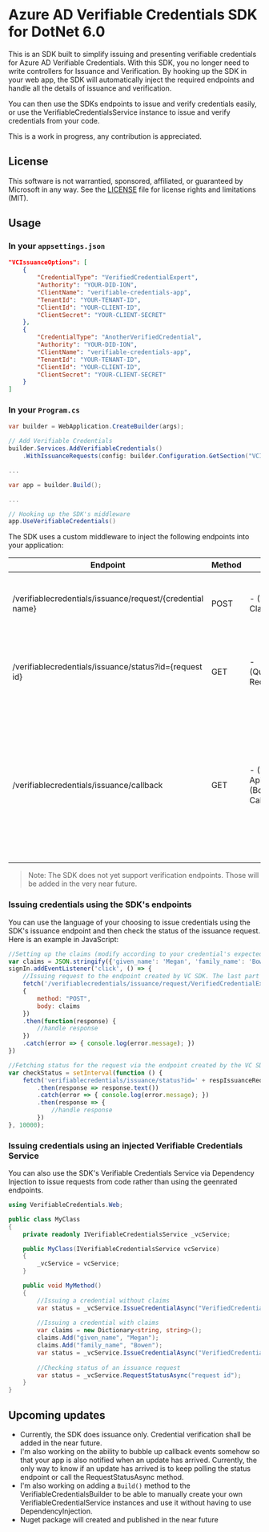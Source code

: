 # Azure AD Verifiable Credentials SDK for DotNet 6.0

This is an SDK built to simplify issuing and presenting verifiable credentials for Azure AD Verifiable Credentials.
With this SDK, you no longer need to write controllers for Issuance and Verification. By hooking up the SDK in your web app, the SDK will automatically inject the required endpoints and handle all the details of issuance and verification.

You can then use the SDKs endpoints to issue and verify credentials easily, or use the VerifiableCredentialsService instance to issue and verify credentials from your code.

This is a work in progress, any contribution is appreciated.

## License
This software is not warrantied, sponsored, affiliated, or guaranteed by Microsoft in any way.
See the [LICENSE](LICENSE.md) file for license rights and limitations (MIT).

## Usage

### In your `appsettings.json`

```json
"VCIssuanceOptions": [
    {
        "CredentialType": "VerifiedCredentialExpert",
        "Authority": "YOUR-DID-ION",
        "ClientName": "verifiable-credentials-app",
        "TenantId": "YOUR-TENANT-ID",
        "ClientId": "YOUR-CLIENT-ID",
        "ClientSecret": "YOUR-CLIENT-SECRET"
    },
    {
        "CredentialType": "AnotherVerifiedCredential",
        "Authority": "YOUR-DID-ION",
        "ClientName": "verifiable-credentials-app",
        "TenantId": "YOUR-TENANT-ID",
        "ClientId": "YOUR-CLIENT-ID",
        "ClientSecret": "YOUR-CLIENT-SECRET"
    }
]
```

### In your `Program.cs`

```csharp
var builder = WebApplication.CreateBuilder(args);

// Add Verifiable Credentials
builder.Services.AddVerifiableCredentials()
    .WithIssuanceRequests(config: builder.Configuration.GetSection("VCIssuanceOptions"));

...

var app = builder.Build();

...

// Hooking up the SDK's middleware
app.UseVerifiableCredentials()
```

The SDK uses a custom middleware to inject the following endpoints into your application:

| Endpoint                                                  | Method | Parameters                                                           | Response        | Description                                                                                                                                                      |
|-----------------------------------------------------------|--------|----------------------------------------------------------------------|-----------------|------------------------------------------------------------------------------------------------------------------------------------------------------------------|
| /verifiablecredentials/issuance/request/{credential name} | POST   | - (Body/Optional) Claims in json format                              | Issuance Status | You can use this endpoint to issue a credential by name                                                                                                          |
| /verifiablecredentials/issuance/status?id={request id}    | GET    | - (QueryString/Required) Request Id                                  | Issuance Status | You can use this endpoint to check the status of an issuance request                                                                                             |
| /verifiablecredentials/issuance/callback                  | GET    | - (Header/Optional) ApiKey - (Body/Required) Callback in json format | None            | This endpoint is used by the Verifiable Credentials Service to notify the SDK of an update in a request's status. You should not use this endpoint in your code. |


> Note:
> The SDK does not yet support verification endpoints. Those will be added in the very near future.

### Issuing credentials using the SDK's endpoints

You can use the language of your choosing to issue credentials using the SDK's issuance endpoint and then check the status of the issuance request.
Here is an example in JavaScript:

```javascript
//Setting up the claims (modify according to your credential's expected claims or set to an empty string
var claims = JSON.stringify({'given_name': 'Megan', 'family_name': 'Bowen'})
signIn.addEventListener('click', () => {
    //Issuing request to the endpoint created by VC SDK. The last part of this Url is the name of the credential you want to issue
    fetch('/verifiablecredentials/issuance/request/VerifiedCredentialExpert',
    {
        method: "POST",
        body: claims
    })
    .then(function(response) {
        //handle response
    })
    .catch(error => { console.log(error.message); })
})

//Fetching status for the request via the endpoint created by the VC SDK
var checkStatus = setInterval(function () {
    fetch('verifiablecredentials/issuance/status?id=' + respIssuanceReq.requestId )
        .then(response => response.text())
        .catch(error => { console.log(error.message); })
        .then(response => {
            //handle response
        })
}, 10000);
```

### Issuing credentials using an injected Verifiable Credentials Service
You can also use the SDK's Verifiable Credentials Service via Dependency Injection to issue requests from code rather than using the geenrated endpoints.

```csharp
using VerifiableCredentials.Web;

public class MyClass
{
    private readonly IVerifiableCredentialsService _vcService;

    public MyClass(IVerifiableCredentialsService vcService)
    {
        _vcService = vcService;
    }

    public void MyMethod()
    {
        //Issuing a credential without claims
        var status = _vcService.IssueCredentialAsync("VerifiedCredentialExpert", new Uri("https://myapp.com"));
    
        //Issuing a credential with claims
        var claims = new Dictionary<string, string>();
        claims.Add("given_name", "Megan");
        claims.Add("family_name", "Bowen");
        var status = _vcService.IssueCredentialAsync("VerifiedCredentialExpert", new Uri("https://myapp.com"), claims);
        
        //Checking status of an issuance request
        var status = _vcService.RequestStatusAsync("request id");
    }
}
```

## Upcoming updates

- Currently, the SDK does issuance only. Credential verification shall be added in the near future.
- I'm also working on the ability to bubble up callback events somehow so that your app is also notified when an update has arrived. Currently, the only way to know if an update has arrived is to keep polling the status endpoint or call the RequestStatusAsync method.
- I'm also working on adding a `Build()` method to the VerifiableCredentialsBuilder to be able to manually create your own VerifiableCredentialService instances and use it without having to use DependencyInjection.
- Nuget package will created and published in the near future
